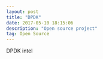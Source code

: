 ```yaml
---
layout: post
title: "DPDK"
date: 2017-05-10 18:15:06 
description: "Open source project"
tag: Open Source
---
```


DPDK intel
